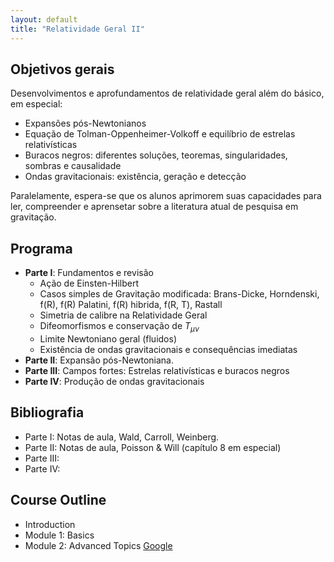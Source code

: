 ```yaml
---
layout: default
title: "Relatividade Geral II"
---
```

## Objetivos gerais

Desenvolvimentos e aprofundamentos de relatividade geral além do básico, em especial: 
* Expansões pós-Newtonianos
* Equação de Tolman-Oppenheimer-Volkoff e equilíbrio de estrelas relativísticas
* Buracos negros: diferentes soluções, teoremas, singularidades, sombras e causalidade
* Ondas gravitacionais: existência, geração e detecção

Paralelamente, espera-se que os alunos aprimorem suas capacidades para ler, compreender e aprensetar sobre a literatura atual de pesquisa em gravitação.

## Programa
 - **Parte I**: Fundamentos e revisão
   - Ação de Einsten-Hilbert 
   - Casos simples de Gravitação modificada: Brans-Dicke, Horndenski, f(R), f(R) Palatini, f(R) hibrida, f(R, T), Rastall
   - Simetria de calibre na Relatividade Geral
   - Difeomorfismos e conservação de $T_{\mu \nu}$
   - Limite Newtoniano geral (fluidos)
   - Existência de ondas gravitacionais e consequências imediatas
  - **Parte II**: Expansão pós-Newtoniana. 
  - **Parte III**: Campos fortes: Estrelas relativísticas e buracos negros
  - **Parte IV**: Produção de ondas gravitacionais 

## Bibliografia

  - Parte I: Notas de aula, Wald, Carroll, Weinberg.
  - Parte II: Notas de aula, Poisson & Will (capítulo 8 em especial)
  - Parte III: 
  - Parte IV:

## Course Outline
- Introduction
- Module 1: Basics
- Module 2: Advanced Topics
[Google](www.google.com)